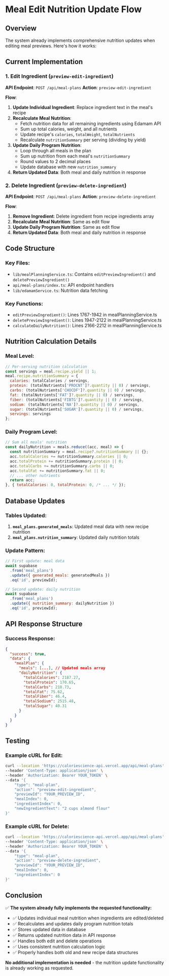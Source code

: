 # Meal Edit Nutrition Update Flow

## Overview
The system already implements comprehensive nutrition updates when editing meal previews. Here's how it works:

## Current Implementation

### 1. Edit Ingredient (`preview-edit-ingredient`)
**API Endpoint**: `POST /api/meal-plans`
**Action**: `preview-edit-ingredient`

**Flow**:
1. **Update Individual Ingredient**: Replace ingredient text in the meal's recipe
2. **Recalculate Meal Nutrition**: 
   - Fetch nutrition data for all remaining ingredients using Edamam API
   - Sum up total calories, weight, and all nutrients
   - Update recipe's `calories`, `totalWeight`, `totalNutrients`
   - Recalculate `nutritionSummary` per serving (dividing by yield)
3. **Update Daily Program Nutrition**:
   - Loop through all meals in the plan
   - Sum up nutrition from each meal's `nutritionSummary`
   - Round values to 2 decimal places
   - Update database with new `nutrition_summary`
4. **Return Updated Data**: Both meal and daily nutrition in response

### 2. Delete Ingredient (`preview-delete-ingredient`)
**API Endpoint**: `POST /api/meal-plans`
**Action**: `preview-delete-ingredient`

**Flow**:
1. **Remove Ingredient**: Delete ingredient from recipe ingredients array
2. **Recalculate Meal Nutrition**: Same as edit flow
3. **Update Daily Program Nutrition**: Same as edit flow
4. **Return Updated Data**: Both meal and daily nutrition in response

## Code Structure

### Key Files:
- `lib/mealPlanningService.ts`: Contains `editPreviewIngredient()` and `deletePreviewIngredient()`
- `api/meal-plans/index.ts`: API endpoint handlers
- `lib/edamamService.ts`: Nutrition data fetching

### Key Functions:
- `editPreviewIngredient()`: Lines 1767-1942 in mealPlanningService.ts
- `deletePreviewIngredient()`: Lines 1947-2122 in mealPlanningService.ts  
- `calculateDailyNutrition()`: Lines 2166-2212 in mealPlanningService.ts

## Nutrition Calculation Details

### Meal Level:
```javascript
// Per-serving nutrition calculation
const servings = meal.recipe.yield || 1;
meal.recipe.nutritionSummary = {
  calories: totalCalories / servings,
  protein: (totalNutrients['PROCNT']?.quantity || 0) / servings,
  carbs: (totalNutrients['CHOCDF']?.quantity || 0) / servings,
  fat: (totalNutrients['FAT']?.quantity || 0) / servings,
  fiber: (totalNutrients['FIBTG']?.quantity || 0) / servings,
  sodium: (totalNutrients['NA']?.quantity || 0) / servings,
  sugar: (totalNutrients['SUGAR']?.quantity || 0) / servings,
  servings: servings
};
```

### Daily Program Level:
```javascript
// Sum all meals' nutrition
const dailyNutrition = meals.reduce((acc, meal) => {
  const nutritionSummary = meal.recipe?.nutritionSummary || {};
  acc.totalCalories += nutritionSummary.calories || 0;
  acc.totalProtein += nutritionSummary.protein || 0;
  acc.totalCarbs += nutritionSummary.carbs || 0;
  acc.totalFat += nutritionSummary.fat || 0;
  // ... other nutrients
  return acc;
}, { totalCalories: 0, totalProtein: 0, /* ... */ });
```

## Database Updates

### Tables Updated:
1. **`meal_plans.generated_meals`**: Updated meal data with new recipe nutrition
2. **`meal_plans.nutrition_summary`**: Updated daily nutrition totals

### Update Pattern:
```javascript
// First update: meal data
await supabase
  .from('meal_plans')
  .update({ generated_meals: generatedMeals })
  .eq('id', previewId);

// Second update: daily nutrition
await supabase
  .from('meal_plans')
  .update({ nutrition_summary: dailyNutrition })
  .eq('id', previewId);
```

## API Response Structure

### Success Response:
```json
{
  "success": true,
  "data": {
    "mealPlan": {
      "meals": [...], // Updated meals array
      "dailyNutrition": {
        "totalCalories": 2187.27,
        "totalProtein": 170.65,
        "totalCarbs": 218.73,
        "totalFat": 75.62,
        "totalFiber": 46.4,
        "totalSodium": 2515.48,
        "totalSugar": 40.31
      }
    }
  }
}
```

## Testing

### Example cURL for Edit:
```bash
curl --location 'https://caloriescience-api.vercel.app/api/meal-plans' \
--header 'Content-Type: application/json' \
--header 'Authorization: Bearer YOUR_TOKEN' \
--data '{
    "type": "meal-plan",
    "action": "preview-edit-ingredient",
    "previewId": "YOUR_PREVIEW_ID",
    "mealIndex": 0,
    "ingredientIndex": 0,
    "newIngredientText": "2 cups almond flour"
}'
```

### Example cURL for Delete:
```bash
curl --location 'https://caloriescience-api.vercel.app/api/meal-plans' \
--header 'Content-Type: application/json' \
--header 'Authorization: Bearer YOUR_TOKEN' \
--data '{
    "type": "meal-plan", 
    "action": "preview-delete-ingredient",
    "previewId": "YOUR_PREVIEW_ID",
    "mealIndex": 0,
    "ingredientIndex": 0
}'
```

## Conclusion

✅ **The system already fully implements the requested functionality:**
- ✅ Updates individual meal nutrition when ingredients are edited/deleted
- ✅ Recalculates and updates daily program nutrition totals
- ✅ Stores updated data in database
- ✅ Returns updated nutrition data in API response
- ✅ Handles both edit and delete operations
- ✅ Uses consistent nutrition calculation logic
- ✅ Properly handles both old and new recipe data structures

**No additional implementation is needed** - the nutrition update functionality is already working as requested.
